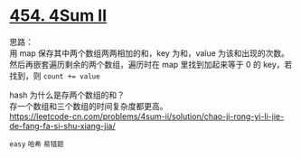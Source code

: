 # [454. 4Sum II](https://leetcode.com/problems/4sum-ii/)


思路：  
用 map 保存其中两个数组两两相加的和，key 为和，value 为该和出现的次数。  
然后再嵌套遍历剩余的两个数组，遍历时在 map 里找到加起来等于 0 的 key，若找到，则 `count += value`

hash 为什么是存两个数组的和？  
存一个数组和三个数组的时间复杂度都更高。  
https://leetcode-cn.com/problems/4sum-ii/solution/chao-ji-rong-yi-li-jie-de-fang-fa-si-shu-xiang-jia/

`easy` `哈希` `易错题`
